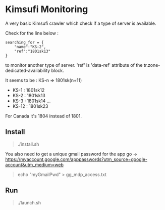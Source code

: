 # Kimsufi Monitoring

A very basic Kimsufi crawler which check if a type of server is available.

Check for the line below :

    searching_for = {
        "name":"KS-2",
        "ref":"1801sk13"
    }

to monitor another type of server. 'ref' is 'data-ref' attribute of the tr.zone-dedicated-availability block.

It seems to be : KS-n => 1801sk(n+11)

- KS-1 : 1801sk12
- KS-2 : 1801sk13
- KS-3 : 1801sk14
...
- KS-12 : 1801sk23

For Canada it's 1804 instead of 1801.

## Install

> ./install.sh

You also need to get a unique gmail password for the app
go -> https://myaccount.google.com/apppasswords?utm_source=google-account&utm_medium=web

> echo "myGmailPwd" > gg_mdp_access.txt

## Run

> ./launch.sh